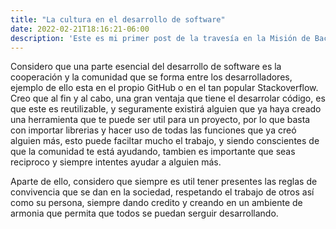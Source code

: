 ```yaml
---
title: "La cultura en el desarrollo de software"
date: 2022-02-21T18:16:21-06:00
description: 'Este es mi primer post de la travesía en la Misión de Backend con Node JS de Launch X.'
---
```


Considero que una parte esencial del desarrollo de software es la cooperación y la comunidad que se forma entre los desarrolladores, ejemplo de ello esta en el propio GitHub o en el tan popular Stackoverflow.  
Creo que al fin y al cabo, una gran ventaja que tiene el desarrolar código, es que este es reutilizable, y seguramente existirá alguien que ya haya creado una herramienta que te puede ser util para un proyecto, por lo que basta con importar librerias y hacer uso de todas las funciones que ya creó alguien más, esto puede faciltar mucho el trabajo, y siendo conscientes de que la comunidad te está ayudando, tambien es importante que seas reciproco y siempre intentes ayudar a alguien más.

Aparte de ello, considero que siempre es util tener presentes las reglas de convivencia que se dan en la sociedad, respetando el trabajo de otros así como su persona, siempre dando credito y creando en un ambiente de armonia que permita que todos se puedan serguir desarrollando. 
